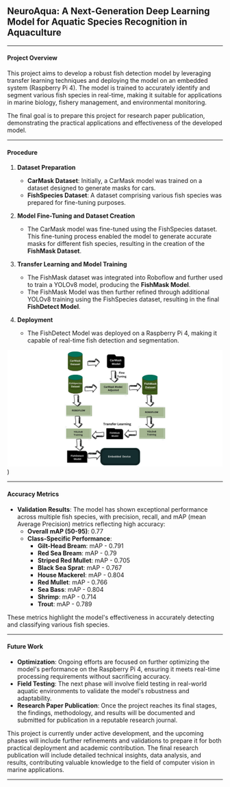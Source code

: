## **NeuroAqua: A Next-Generation Deep Learning Model for Aquatic Species Recognition in Aquaculture**

---

#### **Project Overview**

This project aims to develop a robust fish detection model by leveraging transfer learning techniques and deploying the model on an embedded system (Raspberry Pi 4). The model is trained to accurately identify and segment various fish species in real-time, making it suitable for applications in marine biology, fishery management, and environmental monitoring.

The final goal is to prepare this project for research paper publication, demonstrating the practical applications and effectiveness of the developed model.

---

#### **Procedure**

1. **Dataset Preparation**
   - **CarMask Dataset**: Initially, a CarMask model was trained on a dataset designed to generate masks for cars.
   - **FishSpecies Dataset**: A dataset comprising various fish species was prepared for fine-tuning purposes.

2. **Model Fine-Tuning and Dataset Creation**
   - The CarMask model was fine-tuned using the FishSpecies dataset. This fine-tuning process enabled the model to generate accurate masks for different fish species, resulting in the creation of the **FishMask Dataset**.

3. **Transfer Learning and Model Training**
   - The FishMask dataset was integrated into Roboflow and further used to train a YOLOv8 model, producing the **FishMask Model**.
   - The FishMask Model was then further refined through additional YOLOv8 training using the FishSpecies dataset, resulting in the final **FishDetect Model**.

4. **Deployment**
   - The FishDetect Model was deployed on a Raspberry Pi 4, making it capable of real-time fish detection and segmentation.

![Workflow](workflow.jpeg))

---

#### **Accuracy Metrics**

- **Validation Results**: The model has shown exceptional performance across multiple fish species, with precision, recall, and mAP (mean Average Precision) metrics reflecting high accuracy:
   - **Overall mAP (50-95)**: 0.77
   - **Class-Specific Performance**:
     - **Gilt-Head Bream**: mAP - 0.791
     - **Red Sea Bream**: mAP - 0.79
     - **Striped Red Mullet**: mAP - 0.705
     - **Black Sea Sprat**: mAP - 0.767
     - **House Mackerel**: mAP - 0.804
     - **Red Mullet**: mAP - 0.766
     - **Sea Bass**: mAP - 0.804
     - **Shrimp**: mAP - 0.714
     - **Trout**: mAP - 0.789

These metrics highlight the model's effectiveness in accurately detecting and classifying various fish species.

---

#### **Future Work**

- **Optimization**: Ongoing efforts are focused on further optimizing the model's performance on the Raspberry Pi 4, ensuring it meets real-time processing requirements without sacrificing accuracy.
- **Field Testing**: The next phase will involve field testing in real-world aquatic environments to validate the model's robustness and adaptability.
- **Research Paper Publication**: Once the project reaches its final stages, the findings, methodology, and results will be documented and submitted for publication in a reputable research journal.

This project is currently under active development, and the upcoming phases will include further refinements and validations to prepare it for both practical deployment and academic contribution. The final research publication will include detailed technical insights, data analysis, and results, contributing valuable knowledge to the field of computer vision in marine applications.

---
